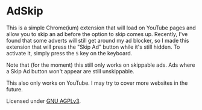 # AdSkip

This is a simple Chrome(ium) extension that will load on YouTube pages and allow you to skip an ad before the option to skip comes up. Recently, I've found that some adverts will still get around my ad blocker, so I made this extension that will press the "Skip Ad" button while it's still hidden. To activate it, simply press the `S` key on the keyboard.

Note that (for the moment) this still only works on skippable ads. Ads where a Skip Ad button won't appear are still unskippable.

This also only works on YouTube. I may try to cover more websites in the future.

Licensed under [GNU AGPLv3](LICENSE.md).